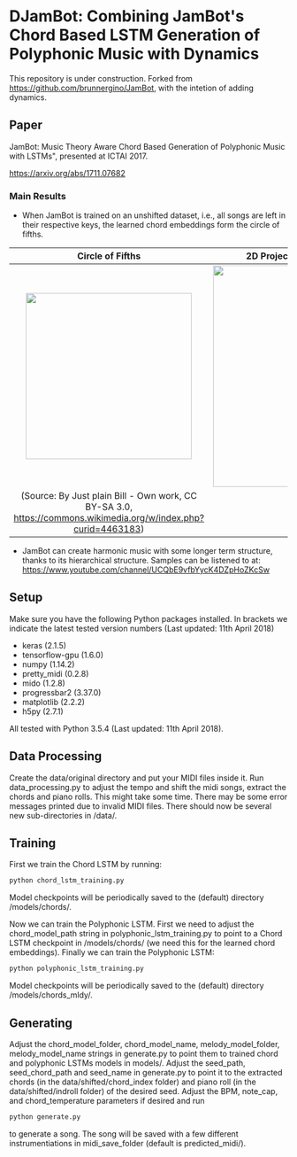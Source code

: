 # DJamBot: Combining JamBot's Chord Based LSTM Generation of Polyphonic Music with Dynamics

This repository is under construction. Forked from https://github.com/brunnergino/JamBot, with the intetion of adding dynamics.

## Paper

JamBot: Music Theory Aware Chord Based Generation of Polyphonic Music with LSTMs", presented at ICTAI 2017. 

https://arxiv.org/abs/1711.07682

### Main Results

* When JamBot is trained on an unshifted dataset, i.e., all songs are left in their respective keys, the learned chord embeddings form the circle of fifths.

Circle of Fifths            | 2D Projection of Chord Embeddings
:-------------------------:|:-------------------------:
<img src="CoF.svg" width="300">  |  <img src="Jambot_Embeddings_CoF.png" width="400">
(Source: By Just plain Bill - Own work, CC BY-SA 3.0, https://commons.wikimedia.org/w/index.php?curid=4463183) |

* JamBot can create harmonic music with some longer term structure, thanks to its hierarchical structure. Samples can be listened to at: https://www.youtube.com/channel/UCQbE9vfbYycK4DZpHoZKcSw

## Setup

Make sure you have the following Python packages installed. In brackets we indicate the latest tested version numbers (Last updated: 11th April 2018)

* keras (2.1.5)
* tensorflow-gpu (1.6.0)
* numpy (1.14.2)
* pretty_midi (0.2.8)
* mido (1.2.8)
* progressbar2 (3.37.0)
* matplotlib (2.2.2)
* h5py (2.7.1)

All tested with Python 3.5.4 (Last updated: 11th April 2018).

## Data Processing

Create the data/original directory and put your MIDI files inside it.
Run data_processing.py to adjust the tempo and shift the midi songs, extract the chords and piano rolls. This might take some time.
There may be some error messages printed due to invalid MIDI files.
There should now be several new sub-directories in /data/.

## Training

First we train the Chord LSTM by running:  
```bash
python chord_lstm_training.py
```
Model checkpoints will be periodically saved to the (default) directory /models/chords/.

Now we can train the Polyphonic LSTM. First we need to adjust the chord_model_path string in polyphonic_lstm_training.py to point to a Chord LSTM checkpoint in /models/chords/ (we need this for the learned chord embeddings). 
Finally we can train the Polyphonic LSTM:
```bash
python polyphonic_lstm_training.py
```
Model checkpoints will be periodically saved to the (default) directory /models/chords_mldy/. 

## Generating

Adjust the chord_model_folder, chord_model_name, melody_model_folder, melody_model_name strings in generate.py to point them to trained chord and polyphonic LSTMs models in models/.
Adjust the seed_path, seed_chord_path and seed_name in generate.py to point it to the extracted chords (in the data/shifted/chord_index folder) and piano roll (in the data/shifted/indroll folder) of the desired seed.
Adjust the BPM, note_cap, and chord_temperature parameters if desired and run
```bash
python generate.py
```
to generate a song. The song will be saved with a few different instrumentiations in midi_save_folder (default is predicted_midi/).

